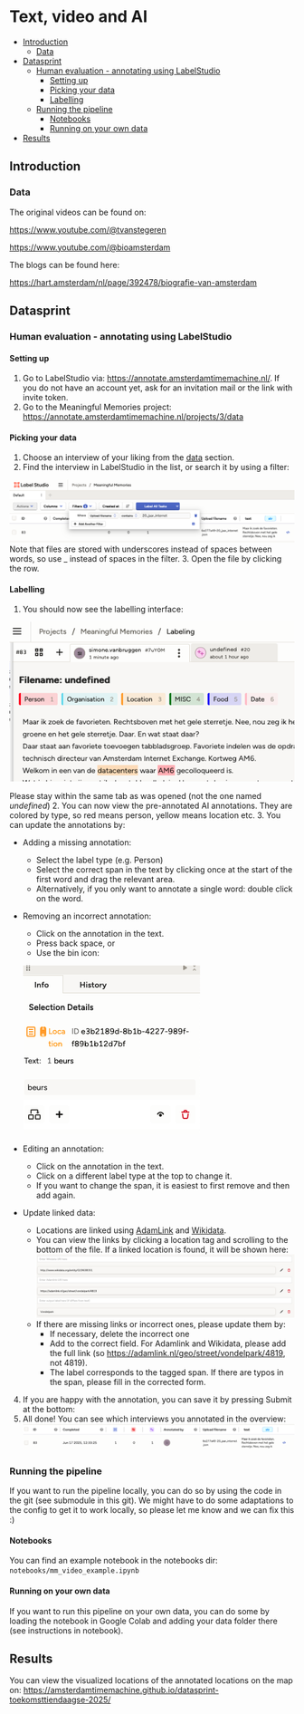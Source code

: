 # Text, video and AI

<!-- toc -->

- [Introduction](#introduction)
  * [Data](#data)
- [Datasprint](#datasprint)
  * [Human evaluation - annotating using LabelStudio](#human-evaluation---annotating-using-labelstudio)
    + [Setting up](#setting-up)
    + [Picking your data](#picking-your-data)
    + [Labelling](#labelling)
  * [Running the pipeline](#running-the-pipeline)
    + [Notebooks](#notebooks)
    + [Running on your own data](#running-on-your-own-data)
- [Results](#results)

<!-- tocstop -->

## Introduction


### Data 
The original videos can be found on: 

https://www.youtube.com/@tvanstegeren 

https://www.youtube.com/@bioamsterdam 

The blogs can be found here:

https://hart.amsterdam/nl/page/392478/biografie-van-amsterdam 


## Datasprint 
### Human evaluation - annotating using LabelStudio
#### Setting up
1. Go to LabelStudio via: https://annotate.amsterdamtimemachine.nl/. If you do not have an account yet, ask for an invitation mail or the link with invite token. 
2. Go to the Meaningful Memories project: https://annotate.amsterdamtimemachine.nl/projects/3/data


#### Picking your data 
1. Choose an interview of your liking from the [data](#data) section. 
2. Find the interview in LabelStudio in the list, or search it by using a filter: 

![Find file](imgs/find_files.png)
Note that files are stored with underscores instead of spaces between words, so use _ instead of spaces in the filter. 
3. Open the file by clicking the row. 

#### Labelling 
1. You should now see the labelling interface:

![Labeling interface](imgs/labelstudio.png)

Please stay within the same tab as was opened (not the one named _undefined_)
2. You can now view the pre-annotated AI annotations. They are colored by type, so red means person, yellow means location etc. 
3. You can update the annotations by:
  - Adding a missing annotation:
    - Select the label type (e.g. Person)
    - Select the correct span in the text by clicking once at the start of the first word and drag the relevant area. 
    - Alternatively, if you only want to annotate a single word: double click on the word. 
  - Removing an incorrect annotation: 
    - Click on the annotation in the text. 
    - Press back space, or
    - Use the bin icon:
    
    ![Bin](imgs/delete.png)
  - Editing an annotation: 
    - Click on the annotation in the text. 
    - Click on a different label type at the top to change it. 
    - If you want to change the span, it is easiest to first remove and then add again.
  - Update linked data:
    - Locations are linked using [AdamLink](https://adamlink.nl/) and [Wikidata](https://www.wikidata.org/). 
    - You can view the links by clicking a location tag and scrolling to the bottom of the file. If a linked location is found, it will be shown here:
    ![Linking](imgs/linking.png)
    - If there are missing links or incorrect ones, please update them by:
      - If necessary, delete the incorrect one
      - Add to the correct field. For Adamlink and Wikidata, please add the full link (so https://adamlink.nl/geo/street/vondelpark/4819, not 4819).
      - The label corresponds to the tagged span. If there are typos in the span, please fill in the corrected form.
4. If you are happy with the annotation, you can save it by pressing Submit at the bottom: 
5. All done! You can see which interviews you annotated in the overview:
![Overview](imgs/overview.png)

### Running the pipeline
If you want to run the pipeline locally, you can do so by using the code in the git (see submodule in this git). We might have to do some adaptations to the config to get it to work locally, so please let me know and we can fix this :) 
#### Notebooks 
You can find an example notebook in the notebooks dir:  ```notebooks/mm_video_example.ipynb```
#### Running on your own data
If you want to run this pipeline on your own data, you can do some by loading the notebook in Google Colab and adding your data folder there (see instructions in notebook). 

## Results 
You can view the visualized locations of the annotated locations on the map on: 
https://amsterdamtimemachine.github.io/datasprint-toekomsttiendaagse-2025/
